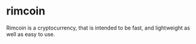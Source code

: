 # rimcoin
Rimcoin is a cryptocurrency, that is intended to be fast, and lightweight as well as easy to use. 
